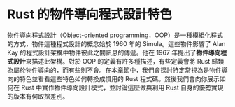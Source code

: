 # Rust 的物件導向程式設計特色

物件導向程式設計（Object-oriented programming，OOP）是一種模組化程式的方式，物件這種程式設計的概念始於 1960 年的 Simula。這些物件影響了 Alan Kay 的程式設計架構中物件彼此之間訊息的傳遞。他在 1967 年提出了**物件導向程式設計**來描述此架構。對於 OOP 的定義有許多種描述，有些定義會將 Rust 歸類為屬於物件導向的，而有些則不會。在本章節中，我們會探討特定常視為是物件導向的特色並看看這些特色如何轉換成慣用的 Rust 程式碼。然後我們會向你展示如何在 Rust 中實作物件導向設計模式，並討論這麼做與利用 Rust 自身的優勢實現的版本有何取捨差別。
